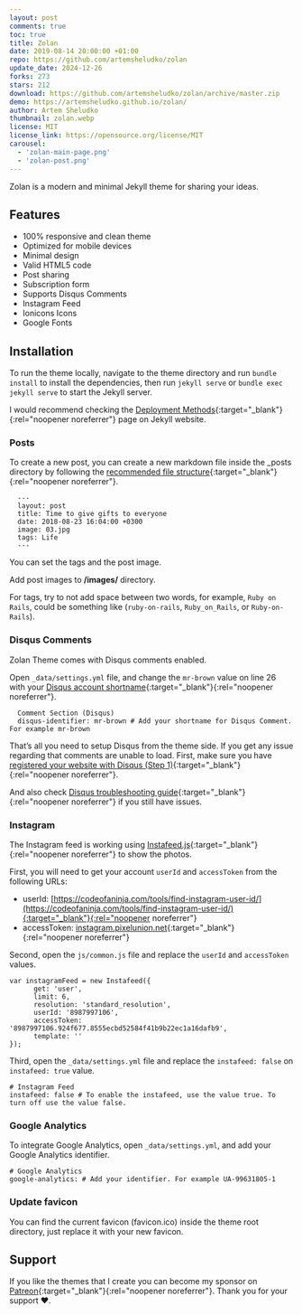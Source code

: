 ```yaml
---
layout: post
comments: true
toc: true
title: Zolan
date: 2019-08-14 20:00:00 +01:00
repo: https://github.com/artemsheludko/zolan
update_date: 2024-12-26
forks: 273
stars: 212
download: https://github.com/artemsheludko/zolan/archive/master.zip
demo: https://artemsheludko.github.io/zolan/
author: Artem Sheludko
thumbnail: zolan.webp
license: MIT
license_link: https://opensource.org/license/MIT
carousel:
  - 'zolan-main-page.png'
  - 'zolan-post.png'
---
```


Zolan is a modern and minimal Jekyll theme for sharing your ideas.

## Features

* 100% responsive and clean theme
* Optimized for mobile devices
* Minimal design
* Valid HTML5 code
* Post sharing
* Subscription form
* Supports Disqus Comments
* Instagram Feed
* Ionicons Icons
* Google Fonts

## Installation

To run the theme locally, navigate to the theme directory and run `bundle install` to install the dependencies, then run `jekyll serve` or `bundle exec jekyll serve` to start the Jekyll server.

I would recommend checking the [Deployment Methods](https://jekyllrb.com/docs/deployment-methods/){:target="_blank"}{:rel="noopener noreferrer"} page on Jekyll website.

### Posts

To create a new post, you can create a new markdown file inside the \_posts directory by following the [recommended file structure](https://jekyllrb.com/docs/posts/#creating-post-files){:target="_blank"}{:rel="noopener noreferrer"}.

      ---
      layout: post
      title: Time to give gifts to everyone
      date: 2018-08-23 16:04:00 +0300
      image: 03.jpg
      tags: Life
      ---

You can set the tags and the post image.

Add post images to **/images/** directory.

For tags, try to not add space between two words, for example, `Ruby on Rails`, could be something like (`ruby-on-rails`, `Ruby_on_Rails`, or `Ruby-on-Rails`).

### Disqus Comments

Zolan Theme comes with Disqus comments enabled.

Open `_data/settings.yml` file, and change the `mr-brown` value on line 26 with your [Disqus account shortname](https://help.disqus.com/customer/portal/articles/466208){:target="_blank"}{:rel="noopener noreferrer"}.

      Comment Section (Disqus)
      disqus-identifier: mr-brown # Add your shortname for Disqus Comment. For example mr-brown

That’s all you need to setup Disqus from the theme side. If you get any issue regarding that comments are unable to load. First, make sure you have [registered your website with Disqus (Step 1)](https://help.disqus.com/customer/portal/articles/466182-publisher-quick-start-guide){:target="_blank"}{:rel="noopener noreferrer"}.

And also check [Disqus troubleshooting guide](https://help.disqus.com/customer/portal/articles/472007-i-m-receiving-the-message-%22we-were-unable-to-load-disqus-%22){:target="_blank"}{:rel="noopener noreferrer"} if you still have issues.

### Instagram

The Instagram feed is working using [Instafeed.js](https://instafeedjs.com/){:target="_blank"}{:rel="noopener noreferrer"} to show the photos.

First, you will need to get your account `userId` and `accessToken` from the following URLs:

* userId: [https://codeofaninja.com/tools/find-instagram-user-id/](https://codeofaninja.com/tools/find-instagram-user-id/){:target="_blank"}{:rel="noopener noreferrer"}
* accessToken: [instagram.pixelunion.net](https://instagram.pixelunion.net/){:target="_blank"}{:rel="noopener noreferrer"}

Second, open the `js/common.js` file and replace the `userId` and `accessToken` values.

    var instagramFeed = new Instafeed({
          get: 'user',
          limit: 6,
          resolution: 'standard_resolution',
          userId: '8987997106',
          accessToken: '8987997106.924f677.8555ecbd52584f41b9b22ec1a16dafb9',
          template: ''
    });

Third, open the `_data/settings.yml` file and replace the `instafeed: false` on `instafeed: true` value.

    # Instagram Feed
    instafeed: false # To enable the instafeed, use the value true. To turn off use the value false.

### Google Analytics

To integrate Google Analytics, open `_data/settings.yml`, and add your Google Analytics identifier.

    # Google Analytics
    google-analytics: # Add your identifier. For example UA-99631805-1

### Update favicon

You can find the current favicon (favicon.ico) inside the theme root directory, just replace it with your new favicon.

## Support

If you like the themes that I create you can become my sponsor on [Patreon](https://www.patreon.com/artemsheludko){:target="_blank"}{:rel="noopener noreferrer"}.
Thank you for your support ❤️.
